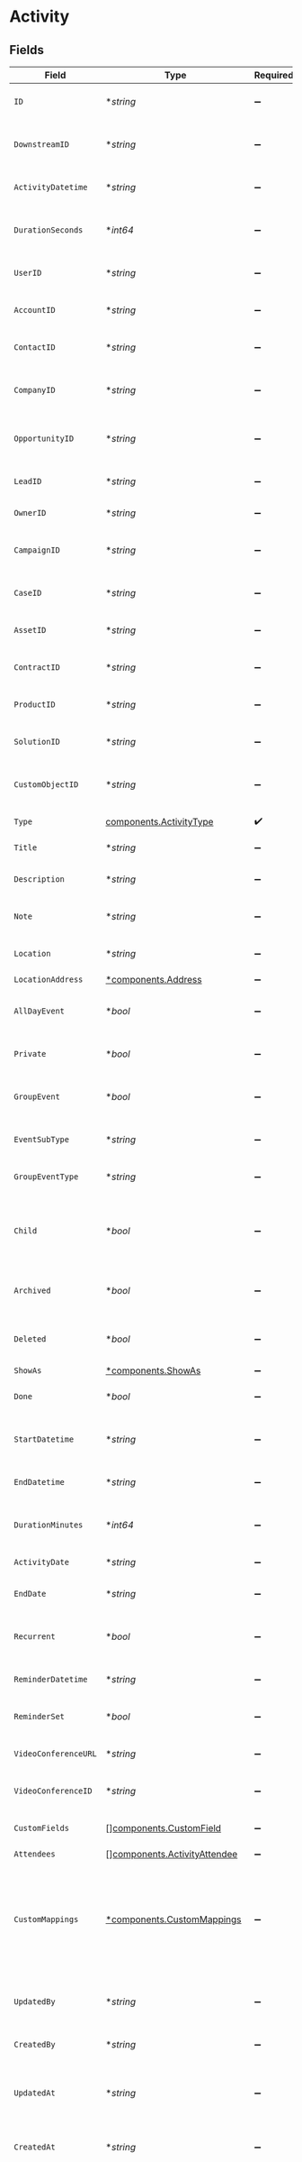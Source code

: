 # Activity


## Fields

| Field                                                                                                                                                   | Type                                                                                                                                                    | Required                                                                                                                                                | Description                                                                                                                                             | Example                                                                                                                                                 |
| ------------------------------------------------------------------------------------------------------------------------------------------------------- | ------------------------------------------------------------------------------------------------------------------------------------------------------- | ------------------------------------------------------------------------------------------------------------------------------------------------------- | ------------------------------------------------------------------------------------------------------------------------------------------------------- | ------------------------------------------------------------------------------------------------------------------------------------------------------- |
| `ID`                                                                                                                                                    | **string*                                                                                                                                               | :heavy_minus_sign:                                                                                                                                      | The unique identifier of the activity                                                                                                                   | 12345                                                                                                                                                   |
| `DownstreamID`                                                                                                                                          | **string*                                                                                                                                               | :heavy_minus_sign:                                                                                                                                      | The third-party API ID of original entity                                                                                                               | 12345                                                                                                                                                   |
| `ActivityDatetime`                                                                                                                                      | **string*                                                                                                                                               | :heavy_minus_sign:                                                                                                                                      | The date and time of the activity                                                                                                                       | 2021-05-01T12:00:00.000Z                                                                                                                                |
| `DurationSeconds`                                                                                                                                       | **int64*                                                                                                                                                | :heavy_minus_sign:                                                                                                                                      | The duration of the activity in seconds                                                                                                                 | 1800                                                                                                                                                    |
| `UserID`                                                                                                                                                | **string*                                                                                                                                               | :heavy_minus_sign:                                                                                                                                      | The user related to the activity                                                                                                                        | 12345                                                                                                                                                   |
| `AccountID`                                                                                                                                             | **string*                                                                                                                                               | :heavy_minus_sign:                                                                                                                                      | The account related to the activity                                                                                                                     | 12345                                                                                                                                                   |
| `ContactID`                                                                                                                                             | **string*                                                                                                                                               | :heavy_minus_sign:                                                                                                                                      | The contact related to the activity                                                                                                                     | 12345                                                                                                                                                   |
| `CompanyID`                                                                                                                                             | **string*                                                                                                                                               | :heavy_minus_sign:                                                                                                                                      | The company related to the activity                                                                                                                     | 12345                                                                                                                                                   |
| `OpportunityID`                                                                                                                                         | **string*                                                                                                                                               | :heavy_minus_sign:                                                                                                                                      | The opportunity related to the activity                                                                                                                 | 12345                                                                                                                                                   |
| `LeadID`                                                                                                                                                | **string*                                                                                                                                               | :heavy_minus_sign:                                                                                                                                      | The lead related to the activity                                                                                                                        | 12345                                                                                                                                                   |
| `OwnerID`                                                                                                                                               | **string*                                                                                                                                               | :heavy_minus_sign:                                                                                                                                      | The owner of the activity                                                                                                                               | 12345                                                                                                                                                   |
| `CampaignID`                                                                                                                                            | **string*                                                                                                                                               | :heavy_minus_sign:                                                                                                                                      | The campaign related to the activity                                                                                                                    | 12345                                                                                                                                                   |
| `CaseID`                                                                                                                                                | **string*                                                                                                                                               | :heavy_minus_sign:                                                                                                                                      | The case related to the activity                                                                                                                        | 12345                                                                                                                                                   |
| `AssetID`                                                                                                                                               | **string*                                                                                                                                               | :heavy_minus_sign:                                                                                                                                      | The asset related to the activity                                                                                                                       | 12345                                                                                                                                                   |
| `ContractID`                                                                                                                                            | **string*                                                                                                                                               | :heavy_minus_sign:                                                                                                                                      | The contract related to the activity                                                                                                                    | 12345                                                                                                                                                   |
| `ProductID`                                                                                                                                             | **string*                                                                                                                                               | :heavy_minus_sign:                                                                                                                                      | The product related to the activity                                                                                                                     | 12345                                                                                                                                                   |
| `SolutionID`                                                                                                                                            | **string*                                                                                                                                               | :heavy_minus_sign:                                                                                                                                      | The solution related to the activity                                                                                                                    | 12345                                                                                                                                                   |
| `CustomObjectID`                                                                                                                                        | **string*                                                                                                                                               | :heavy_minus_sign:                                                                                                                                      | The custom object related to the activity                                                                                                               | 12345                                                                                                                                                   |
| `Type`                                                                                                                                                  | [components.ActivityType](../../models/components/activitytype.md)                                                                                      | :heavy_check_mark:                                                                                                                                      | The type of the activity                                                                                                                                | meeting                                                                                                                                                 |
| `Title`                                                                                                                                                 | **string*                                                                                                                                               | :heavy_minus_sign:                                                                                                                                      | The title of the activity                                                                                                                               | Meeting                                                                                                                                                 |
| `Description`                                                                                                                                           | **string*                                                                                                                                               | :heavy_minus_sign:                                                                                                                                      | A description of the activity                                                                                                                           | More info about the meeting                                                                                                                             |
| `Note`                                                                                                                                                  | **string*                                                                                                                                               | :heavy_minus_sign:                                                                                                                                      | An internal note about the activity                                                                                                                     | An internal note about the meeting                                                                                                                      |
| `Location`                                                                                                                                              | **string*                                                                                                                                               | :heavy_minus_sign:                                                                                                                                      | The location of the activity                                                                                                                            | Space                                                                                                                                                   |
| `LocationAddress`                                                                                                                                       | [*components.Address](../../models/components/address.md)                                                                                               | :heavy_minus_sign:                                                                                                                                      | N/A                                                                                                                                                     |                                                                                                                                                         |
| `AllDayEvent`                                                                                                                                           | **bool*                                                                                                                                                 | :heavy_minus_sign:                                                                                                                                      | Whether the Activity is an all day event or not                                                                                                         | false                                                                                                                                                   |
| `Private`                                                                                                                                               | **bool*                                                                                                                                                 | :heavy_minus_sign:                                                                                                                                      | Whether the Activity is private or not                                                                                                                  | true                                                                                                                                                    |
| `GroupEvent`                                                                                                                                            | **bool*                                                                                                                                                 | :heavy_minus_sign:                                                                                                                                      | Whether the Activity is a group event or not                                                                                                            | true                                                                                                                                                    |
| `EventSubType`                                                                                                                                          | **string*                                                                                                                                               | :heavy_minus_sign:                                                                                                                                      | The sub type of the group event                                                                                                                         | debrief                                                                                                                                                 |
| `GroupEventType`                                                                                                                                        | **string*                                                                                                                                               | :heavy_minus_sign:                                                                                                                                      | The type of the group event                                                                                                                             | Proposed                                                                                                                                                |
| `Child`                                                                                                                                                 | **bool*                                                                                                                                                 | :heavy_minus_sign:                                                                                                                                      | Whether the activity is a child of another activity or not                                                                                              | false                                                                                                                                                   |
| `Archived`                                                                                                                                              | **bool*                                                                                                                                                 | :heavy_minus_sign:                                                                                                                                      | Whether the activity is archived or not                                                                                                                 | false                                                                                                                                                   |
| `Deleted`                                                                                                                                               | **bool*                                                                                                                                                 | :heavy_minus_sign:                                                                                                                                      | Whether the activity is deleted or not                                                                                                                  | false                                                                                                                                                   |
| `ShowAs`                                                                                                                                                | [*components.ShowAs](../../models/components/showas.md)                                                                                                 | :heavy_minus_sign:                                                                                                                                      | N/A                                                                                                                                                     | busy                                                                                                                                                    |
| `Done`                                                                                                                                                  | **bool*                                                                                                                                                 | :heavy_minus_sign:                                                                                                                                      | Whether the Activity is done or not                                                                                                                     | false                                                                                                                                                   |
| `StartDatetime`                                                                                                                                         | **string*                                                                                                                                               | :heavy_minus_sign:                                                                                                                                      | The start date and time of the activity                                                                                                                 | 2021-05-01T12:00:00.000Z                                                                                                                                |
| `EndDatetime`                                                                                                                                           | **string*                                                                                                                                               | :heavy_minus_sign:                                                                                                                                      | The end date and time of the activity                                                                                                                   | 2021-05-01T12:30:00.000Z                                                                                                                                |
| `DurationMinutes`                                                                                                                                       | **int64*                                                                                                                                                | :heavy_minus_sign:                                                                                                                                      | The duration of the activity in minutes                                                                                                                 | 30                                                                                                                                                      |
| `ActivityDate`                                                                                                                                          | **string*                                                                                                                                               | :heavy_minus_sign:                                                                                                                                      | The date of the activity                                                                                                                                | 2021-05-01                                                                                                                                              |
| `EndDate`                                                                                                                                               | **string*                                                                                                                                               | :heavy_minus_sign:                                                                                                                                      | The end date of the activity                                                                                                                            | 2021-05-01                                                                                                                                              |
| `Recurrent`                                                                                                                                             | **bool*                                                                                                                                                 | :heavy_minus_sign:                                                                                                                                      | Whether the activity is recurrent or not                                                                                                                | false                                                                                                                                                   |
| `ReminderDatetime`                                                                                                                                      | **string*                                                                                                                                               | :heavy_minus_sign:                                                                                                                                      | The date and time of the reminder                                                                                                                       | 2021-05-01T17:00:00.000Z                                                                                                                                |
| `ReminderSet`                                                                                                                                           | **bool*                                                                                                                                                 | :heavy_minus_sign:                                                                                                                                      | Whether the reminder is set or not                                                                                                                      | false                                                                                                                                                   |
| `VideoConferenceURL`                                                                                                                                    | **string*                                                                                                                                               | :heavy_minus_sign:                                                                                                                                      | The URL of the video conference                                                                                                                         | https://us02web.zoom.us/j/88120759396                                                                                                                   |
| `VideoConferenceID`                                                                                                                                     | **string*                                                                                                                                               | :heavy_minus_sign:                                                                                                                                      | The ID of the video conference                                                                                                                          | zoom:88120759396                                                                                                                                        |
| `CustomFields`                                                                                                                                          | [][components.CustomField](../../models/components/customfield.md)                                                                                      | :heavy_minus_sign:                                                                                                                                      | Custom fields of the activity                                                                                                                           |                                                                                                                                                         |
| `Attendees`                                                                                                                                             | [][components.ActivityAttendee](../../models/components/activityattendee.md)                                                                            | :heavy_minus_sign:                                                                                                                                      | N/A                                                                                                                                                     |                                                                                                                                                         |
| `CustomMappings`                                                                                                                                        | [*components.CustomMappings](../../models/components/custommappings.md)                                                                                 | :heavy_minus_sign:                                                                                                                                      | When custom mappings are configured on the resource, the result is included here.                                                                       |                                                                                                                                                         |
| `UpdatedBy`                                                                                                                                             | **string*                                                                                                                                               | :heavy_minus_sign:                                                                                                                                      | The user who last updated the activity                                                                                                                  | 12345                                                                                                                                                   |
| `CreatedBy`                                                                                                                                             | **string*                                                                                                                                               | :heavy_minus_sign:                                                                                                                                      | The user who created the activity                                                                                                                       | 12345                                                                                                                                                   |
| `UpdatedAt`                                                                                                                                             | **string*                                                                                                                                               | :heavy_minus_sign:                                                                                                                                      | The date and time when the activity was last updated                                                                                                    | 2020-09-30T07:43:32.000Z                                                                                                                                |
| `CreatedAt`                                                                                                                                             | **string*                                                                                                                                               | :heavy_minus_sign:                                                                                                                                      | The date and time when the activity was created                                                                                                         | 2020-09-30T07:43:32.000Z                                                                                                                                |
| `PassThrough`                                                                                                                                           | [][components.PassThroughBody](../../models/components/passthroughbody.md)                                                                              | :heavy_minus_sign:                                                                                                                                      | The pass_through property allows passing service-specific, custom data or structured modifications in request body when creating or updating resources. |                                                                                                                                                         |